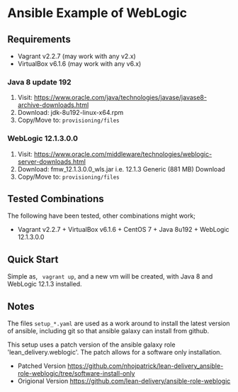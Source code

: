 # Ansible Example of WebLogic

## Requirements

  * Vagrant v2.2.7 (may work with any v2.x)
  * VirtualBox v6.1.6 (may work with any v6.x)

### Java 8 update 192

1. Visit: https://www.oracle.com/java/technologies/javase/javase8-archive-downloads.html
1. Download: jdk-8u192-linux-x64.rpm
1. Copy/Move to: `provisioning/files`

### WebLogic 12.1.3.0.0

1. Visit: https://www.oracle.com/middleware/technologies/weblogic-server-downloads.html
1. Download: fmw_12.1.3.0.0_wls.jar i.e. 12.1.3 Generic (881 MB) Download
1. Copy/Move to: `provisioning/files`

## Tested Combinations

The following have been tested, other combinations might work;

- Vagrant v2.2.7 + VirtualBox v6.1.6 + CentOS 7 + Java 8u192 + WebLogic 12.1.3.0.0

## Quick Start

Simple as, ` vagrant up`, and a new vm will be created, with Java 8 and WebLogic 12.1.3 installed.

## Notes

The files `setup_*.yaml` are used as a work around to install the latest version of ansible, including git so that ansible galaxy can install from github.

This setup uses a patch version of the ansible galaxy role 'lean_delivery.weblogic'. The patch allows for a software only installation.

  - Patched Version https://github.com/nhojpatrick/lean-delivery_ansible-role-weblogic/tree/software-install-only
  - Origional Version https://github.com/lean-delivery/ansible-role-weblogic
